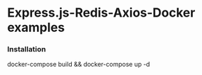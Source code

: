 # Express.js-Redis-Axios-Docker examples

### Installation
docker-compose build && docker-compose up -d
